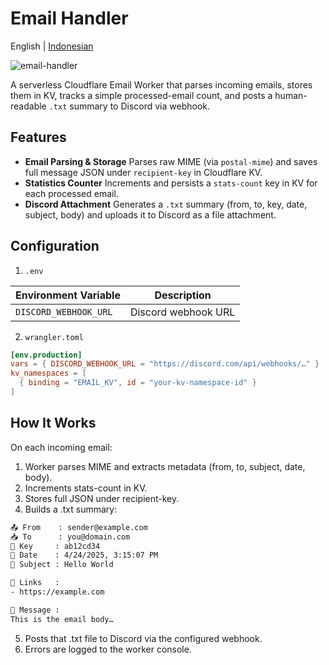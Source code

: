 # Email Handler

English | [Indonesian](README_id.md)

![email-handler](https://github.com/user-attachments/assets/538b2ab3-fc5d-4738-994a-c404059ceb2c)

A serverless Cloudflare Email Worker that parses incoming emails, stores them in KV, tracks a simple processed-email count, and posts a human-readable `.txt` summary to Discord via webhook.

## Features

- **Email Parsing & Storage**
  Parses raw MIME (via `postal-mime`) and saves full message JSON under `recipient-key` in Cloudflare KV.
- **Statistics Counter**
  Increments and persists a `stats-count` key in KV for each processed email.
- **Discord Attachment**
  Generates a `.txt` summary (from, to, key, date, subject, body) and uploads it to Discord as a file attachment.

## Configuration

1. `.env`

| Environment Variable  | Description         |
| --------------------- | ------------------- |
| `DISCORD_WEBHOOK_URL` | Discord webhook URL |

2. `wrangler.toml`

```toml
[env.production]
vars = { DISCORD_WEBHOOK_URL = "https://discord.com/api/webhooks/…" }
kv_namespaces = [
  { binding = "EMAIL_KV", id = "your-kv-namespace-id" }
]
```

## How It Works

On each incoming email:

1. Worker parses MIME and extracts metadata (from, to, subject, date, body).
2. Increments stats-count in KV.
3. Stores full JSON under recipient-key.
4. Builds a .txt summary:

```txt
📤 From    : sender@example.com
📥 To      : you@domain.com
🔐 Key     : ab12cd34
📅 Date    : 4/24/2025, 3:15:07 PM
🧾 Subject : Hello World

🔗 Links   :
- https://example.com

💌 Message :
This is the email body…
```

5. Posts that .txt file to Discord via the configured webhook.
6. Errors are logged to the worker console.

